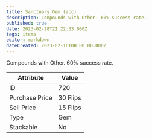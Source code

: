 ```yaml
---
title: Sanctuary Gem (acc)
description: Compounds with Other. 60% success rate.
published: true
date: 2023-02-28T21:22:33.000Z
tags: items
editor: markdown
dateCreated: 2023-02-16T00:00:00.000Z
---
```


Compounds with Other. 60% success rate.

|Attribute|Value|
|-|-|
|ID|720|
|Purchase Price|30 Flips|
|Sell Price|15 Flips|
|Type|Gem|
|Stackable|No|

